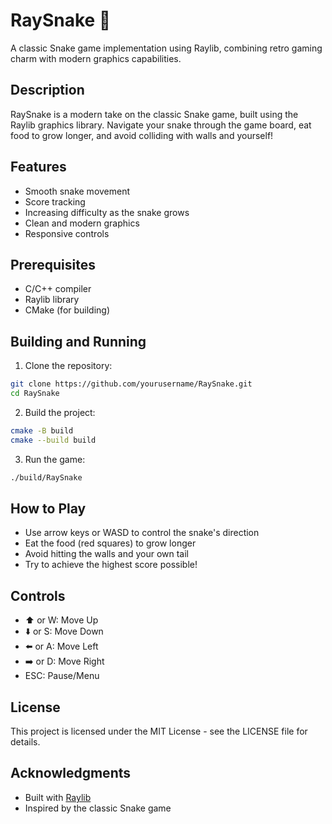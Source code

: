 # RaySnake 🐍

A classic Snake game implementation using Raylib, combining retro gaming charm with modern graphics capabilities.

## Description

RaySnake is a modern take on the classic Snake game, built using the Raylib graphics library. Navigate your snake through the game board, eat food to grow longer, and avoid colliding with walls and yourself!

## Features

- Smooth snake movement
- Score tracking
- Increasing difficulty as the snake grows
- Clean and modern graphics
- Responsive controls

## Prerequisites

- C/C++ compiler
- Raylib library
- CMake (for building)

## Building and Running

1. Clone the repository:
```bash
git clone https://github.com/yourusername/RaySnake.git
cd RaySnake
```

2. Build the project:
```bash
cmake -B build
cmake --build build
```

3. Run the game:
```bash
./build/RaySnake
```

## How to Play

- Use arrow keys or WASD to control the snake's direction
- Eat the food (red squares) to grow longer
- Avoid hitting the walls and your own tail
- Try to achieve the highest score possible!

## Controls

- ⬆️ or W: Move Up
- ⬇️ or S: Move Down
- ⬅️ or A: Move Left
- ➡️ or D: Move Right
- ESC: Pause/Menu

## License

This project is licensed under the MIT License - see the LICENSE file for details.

## Acknowledgments

- Built with [Raylib](https://www.raylib.com/)
- Inspired by the classic Snake game
